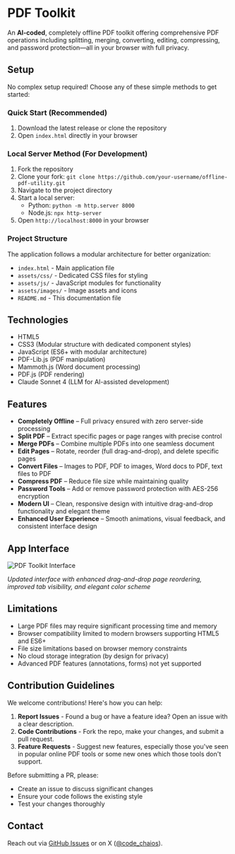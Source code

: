 # PDF Toolkit

An **AI-coded**, completely offline PDF toolkit offering comprehensive PDF operations including splitting, merging, converting, editing, compressing, and password protection—all in your browser with full privacy.

## Setup

No complex setup required! Choose any of these simple methods to get started:

### Quick Start (Recommended)
1. Download the latest release or clone the repository
2. Open `index.html` directly in your browser

### Local Server Method (For Development)
1. Fork the repository
2. Clone your fork: `git clone https://github.com/your-username/offline-pdf-utility.git`
3. Navigate to the project directory
4. Start a local server:
   - Python: `python -m http.server 8000`
   - Node.js: `npx http-server`
5. Open `http://localhost:8000` in your browser

### Project Structure
The application follows a modular architecture for better organization:
- `index.html` - Main application file
- `assets/css/` - Dedicated CSS files for styling
- `assets/js/` - JavaScript modules for functionality
- `assets/images/` - Image assets and icons
- `README.md` - This documentation file

## Technologies

- HTML5
- CSS3 (Modular structure with dedicated component styles)
- JavaScript (ES6+ with modular architecture)
- PDF-Lib.js (PDF manipulation)
- Mammoth.js (Word document processing)
- PDF.js (PDF rendering)
- Claude Sonnet 4 (LLM for AI-assisted development)

## Features

- **Completely Offline** – Full privacy ensured with zero server-side processing
- **Split PDF** – Extract specific pages or page ranges with precise control
- **Merge PDFs** – Combine multiple PDFs into one seamless document
- **Edit Pages** – Rotate, reorder (full drag-and-drop), and delete specific pages
- **Convert Files** – Images to PDF, PDF to images, Word docs to PDF, text files to PDF
- **Compress PDF** – Reduce file size while maintaining quality
- **Password Tools** – Add or remove password protection with AES-256 encryption
- **Modern UI** – Clean, responsive design with intuitive drag-and-drop functionality and elegant theme
- **Enhanced User Experience** – Smooth animations, visual feedback, and consistent interface design

## App Interface

![PDF Toolkit Interface](assets/images/screenshot.png)

*Updated interface with enhanced drag-and-drop page reordering, improved tab visibility, and elegant color scheme*

## Limitations

- Large PDF files may require significant processing time and memory
- Browser compatibility limited to modern browsers supporting HTML5 and ES6+
- File size limitations based on browser memory constraints
- No cloud storage integration (by design for privacy)
- Advanced PDF features (annotations, forms) not yet supported

## Contribution Guidelines

We welcome contributions! Here's how you can help:

1. **Report Issues** - Found a bug or have a feature idea? Open an issue with a clear description.
2. **Code Contributions** - Fork the repo, make your changes, and submit a pull request.
3. **Feature Requests** - Suggest new features, especially those you've seen in popular online PDF tools or some new ones which those tools don't support.

Before submitting a PR, please:
- Create an issue to discuss significant changes
- Ensure your code follows the existing style
- Test your changes thoroughly

## Contact

Reach out via [GitHub Issues](../../issues) or on X ([@code_chaios](https://x.com/code_chaios)).
